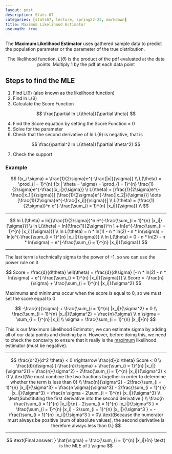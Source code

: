 ```yaml
---
layout: post
description: Stats 67
categories: [stats67, lecture, spring22-23, markdown]
title: Maximum Likelihood Estimator
use-math: true
---
```


The **Maximum Likelihood Estimator** uses gathered sample data to predict the population parameter or the parameter of the true distribution.

$$
\text{The likelihood function, } L(\theta) \text{ is the product of the pdf evaluated at the data points. Multiply 1 by the pdf at each data point}
$$

## Steps to find the MLE

1. Find L(θ) (also known as the likelihood function)
2. Find ln L(θ)
3. Calculate the Score Function

$$
\frac{\partial ln L(\theta)}{\partial \theta}
$$

4. Find the Score equation by setting the Score Function = 0
5. Solve for the parameter
6. Check that the second derivative of ln L(θ) is negative, that is 

$$
\frac{\partial^2 ln L(\theta)}{\partial \theta^2}
$$

7. Check the support

### Example

$$
f(x_i \sigma) = \frac{1}{2\sigma}e^{-\frac{|x|}{\sigma}} \\
L(\theta) = \prod_{i = 1}^{n} f(x | \theta = \sigma) = \prod_{i = 1}^{n} \frac{1}{2\sigma}e^{-\frac{|x_i|}{\sigma}} \\
L(\theta) = [\frac{1}{2\sigma}e^{-\frac{|x_1|}{\sigma}}] [\frac{1}{2\sigma}e^{-\frac{|x_2|}{\sigma}}] \dots [\frac{1}{2\sigma}e^{-\frac{|x_i|}{\sigma}}] \\
L(\theta) = (\frac{1}{2\sigma})^n e^{-\frac{\sum_{i = 1}^{n} |x_i|}{\sigma}} \\
$$

<hr \>

$$
ln L(\theta) = ln[(\frac{1}{2\sigma})^n e^{-\frac{\sum_{i = 1}^{n} |x_i|}{\sigma}}] \\
ln L(\theta) = ln[(\frac{1}{2\sigma})^n ] + ln[e^{-\frac{\sum_{i = 1}^{n} |x_i|}{\sigma}}] \\
ln L(\theta) = n * ln(1) - n * ln(2) - n * ln(\sigma) + ln[e^{-\frac{\sum_{i = 1}^{n} |x_i|}{\sigma}}] \\
ln L(\theta) = 0 - n * ln(2) - n * ln(\sigma) + e^{-\frac{\sum_{i = 1}^{n} |x_i|}{\sigma}}
$$

<hr \>

The last term is technically sigma to the power of -1, so we can use the power rule on it

$$
Score = \frac{d}{d\theta} \ell(\theta) = \frac{d}{d\sigma} [- n * ln(2) - n * ln(\sigma) + e^{-\frac{\sum_{i = 1}^{n} |x_i|}{\sigma}}] \\
Score = -\frac{n}{\sigma} + \frac{\sum_{i = 1}^{n} |x_i|}{\sigma^2}
$$

Maximums and minimums occur when the score is equal to 0, so we must set the score equal to 0

$$
-\frac{n}{\sigma} + \frac{\sum_{i = 1}^{n} |x_i|}{\sigma^2} = 0 \\
\frac{\sum_{i = 1}^{n} |x_i|}{\sigma^2} = \frac{n}{\sigma} \\
n \sigma = \sum_{i = 1}^{n} |x_i| \\
\sigma = \frac{\sum_{i = 1}^{n} |x_i|}{n}
$$

This is our Maximum Likelihood Estimator; we can estimate sigma by adding all of our data points and dividing by n. However, before doing this, we need to check the concavity to ensure that it really is the <u>maximum</u> likelihood estimator (must be negative).

<hr \>

$$
\frac{d^2}{d^2 \theta} < 0 \rightarrow \frac{d}{d \theta} Score < 0 \\
\frac{d}{d\sigma} [-\frac{n}{\sigma} + \frac{\sum_{i = 1}^{n} |x_i|}{\sigma^2}] = \frac{n}{\sigma^2} - 2\frac{\sum_{i = 1}^{n} |x_i|}{\sigma^3} < 0 \\
\text{We must combine the two fractions together in order to determine whether the term is less than 0} \\
\frac{n}{\sigma^2} - 2\frac{\sum_{i = 1}^{n} |x_i|}{\sigma^3} = \frac{n \sigma}{\sigma^3} - 2\frac{\sum_{i = 1}^{n} |x_i|}{\sigma^3} = 
\frac{n \sigma - 2\sum_{i = 1}^{n} |x_i|}{\sigma^3} \\
\text{Substituting the first derivative into the second derivative:} \\
\frac{n \frac{\sum_{i = 1}^{n} |x_i|}{n} - 2\sum_{i = 1}^{n} |x_i|}{\sigma^3 } = \frac{\sum_{i = 1}^{n} |x_i| - 2\sum_{i = 1}^{n} |x_i|}{\sigma^3 } = -\frac{\sum_{i = 1}^{n} |x_i|}{\sigma^3 } < 0\\
\text{Because the numerator must always be positive (sum of absolute values), the second derivative is therefore always less than 0.}
$$

<hr \>

$$
\text{Final answer: } \hat{\sigma} = \frac{\sum_{i = 1}^{n} |x_i|}{n} \text{ is the MLE of } \sigma
$$